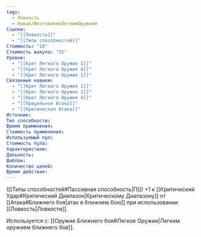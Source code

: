 ```yaml
---
tags:
  - Ловкость
  - Навык/ФехтованиеЛегкимОружием
Ссылки:
  - "[[Ловкость]]"
  - "[[Типы способностей]]"
Стоимость: "10"
Стоимость выкупа: "15"
Уровни:
  - "[[Крит Легкого Оружия 3]]"
  - "[[Крит Легкого Оружия 4]]"
  - "[[Крит Легкого Оружия 1]]"
Связанные навыки:
  - "[[Крит Легкого Оружия 1]]"
  - "[[Крит Легкого Оружия 3]]"
  - "[[Крит Легкого Оружия 4]]"
  - "[[Прицельная Атака]]"
  - "[[Критическая Атака]]"
Источник:
Тип способности:
Время применения:
Стоимость применения:
Используемый пул:
Стоимость пула:
Характеристики:
Дальность:
Шаблон:
Количество целей:
Время действия:
---
```

([[Типы способностей#Пассивная способность|П]]) +1 к [[Критический Удар#Критический Диапазон|Критическому Диапазону]] от [[Атака#Ближнего боя|атак в ближнем бою]] при использовании [[Ловкость|Ловкости]].

Используется с: [[Оружие Ближнего боя#Легкое Оружие|Легким оружием ближнего боя]].